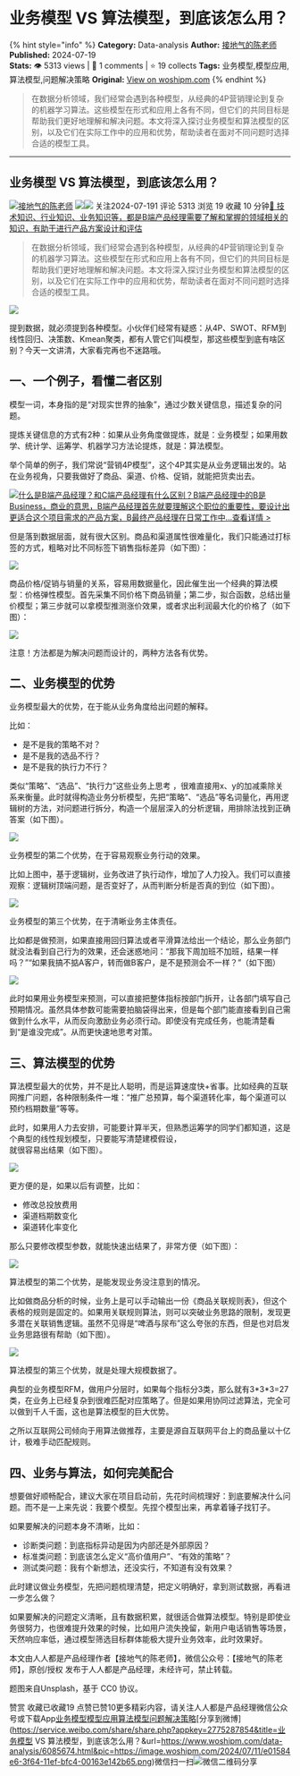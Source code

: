 # 业务模型 VS 算法模型，到底该怎么用？
{% hint style="info" %}
**Category:** Data-analysis
**Author:** [接地气的陈老师](https://www.woshipm.com/u/773891)
**Published:** 2024-07-19  
**Stats:** 👁️ 5313 views | 💬 1 comments | ⭐ 19 collects
**Tags:** 业务模型,模型应用,算法模型,问题解决策略
**Original:** [View on woshipm.com](https://www.woshipm.com/data-analysis/6085674.html)
{% endhint %}
> 在数据分析领域，我们经常会遇到各种模型，从经典的4P营销理论到复杂的机器学习算法。这些模型在形式和应用上各有不同，但它们的共同目标是帮助我们更好地理解和解决问题。本文将深入探讨业务模型和算法模型的区别，以及它们在实际工作中的应用和优势，帮助读者在面对不同问题时选择合适的模型工具。

---

## 业务模型 VS 算法模型，到底该怎么用？

[![](https://image.woshipm.com/wp-files/2019/08/0GkAbc8ZooEsibtWEUNO.png!/both/72x72)](https://www.woshipm.com/u/773891)[接地气的陈老师](https://www.woshipm.com/u/773891) ![](https://static.woshipm.com/tag/1121_1@2x.png)![](https://static.woshipm.com/tag/2103_1@2x.png) 关注2024-07-191 评论 5313 浏览 19 收藏 10 分钟[🔗 技术知识、行业知识、业务知识等，都是B端产品经理需要了解和掌握的领域相关的知识，有助于进行产品方案设计和评估](https://ke.qidianla.com/courses/bcpm)

> 在数据分析领域，我们经常会遇到各种模型，从经典的4P营销理论到复杂的机器学习算法。这些模型在形式和应用上各有不同，但它们的共同目标是帮助我们更好地理解和解决问题。本文将深入探讨业务模型和算法模型的区别，以及它们在实际工作中的应用和优势，帮助读者在面对不同问题时选择合适的模型工具。

![](https://image.woshipm.com/2024/07/11/e01584e6-3f64-11ef-bfc4-00163e142b65.png)

提到数据，就必须提到各种模型。小伙伴们经常有疑惑：从4P、SWOT、RFM到线性回归、决策数、Kmean聚类，都有人管它们叫模型，那这些模型到底有啥区别？今天一文讲清，大家看完再也不迷路哦。

## 一、一个例子，看懂二者区别

模型一词，本身指的是“对现实世界的抽象”，通过少数关键信息，描述复杂的问题。

提炼关键信息的方式有2种：如果从业务角度做提炼，就是：业务模型；如果用数学、统计学、运筹学、机器学习方法论提炼，就是：算法模型。

举个简单的例子，我们常说“营销4P模型”，这个4P其实是从业务逻辑出发的。站在业务视角，只要我做好了商品、渠道、价格、促销，就能把货卖出去。

[![](https://image.woshipm.com/2023/07/27/6f50fd24-2c7f-11ee-875d-00163e0b5ff3.png)什么是B端产品经理？和C端产品经理有什么区别？B端产品经理中的B是Business，商业的意思，B端产品经理首先就要理解这个职位的重要性，要设计出更适合这个项目需求的产品方案，B最终产品经理在日常工作中...查看详情 >](https://ke.qidianla.com/courses/bcpm)

但是落到数据层面，就有很大区别。商品和渠道属性很难量化，我们只能通过打标签的方式，粗略对比不同标签下销售指标差异（如下图）：

![](https://image.woshipm.com/2024/07/19/e7c49f96-45a5-11ef-a168-00163e142b65.png)

商品价格/促销与销量的关系，容易用数据量化，因此催生出一个经典的算法模型：价格弹性模型。首先采集不同价格下商品销量；第二步，拟合函数，总结出量价模型；第三步就可以拿模型推测涨价效果，或者求出利润最大化的价格了（如下图）：

![](https://image.woshipm.com/2024/07/19/e82476e6-45a5-11ef-a168-00163e142b65.png)

注意！方法都是为解决问题而设计的，两种方法各有优势。

## 二、业务模型的优势

业务模型最大的优势，在于能从业务角度给出问题的解释。

比如：

*   是不是我的策略不对？
*   是不是我的选品不行？
*   是不是我的执行力不行？

类似“策略”、“选品”、“执行力”这些业务上思考 ，很难直接用x、y的加减乘除关系来衡量。此时就得构造业务分析模型，先把“策略”、“选品”等名词量化，再用逻辑树的方法，对问题进行拆分，构造一个层层深入的分析逻辑，用排除法找到正确答案（如下图）。

![](https://image.woshipm.com/2024/07/19/e872406a-45a5-11ef-a168-00163e142b65.png)

业务模型的第二个优势，在于容易观察业务行动的效果。

比如上图中，基于逻辑树，业务改进了执行动作，增加了人力投入。我们可以直接观察：逻辑树顶端问题，是否变好了，从而判断分析是否真的到位（如下图）。

![](https://image.woshipm.com/2024/07/19/e8c43bb8-45a5-11ef-a168-00163e142b65.png)

业务模型的第三个优势，在于清晰业务主体责任。

比如都是做预测，如果直接用回归算法或者平滑算法给出一个结论，那么业务部门就没法看到自己行为的效果，还会迷惑地问：“那我下周加班不加班，结果一样吗？”“如果我搞不掂A客户，转而做B客户，是不是预测会不一样？”（如下图）

![](https://image.woshipm.com/2024/07/19/e91df018-45a5-11ef-a168-00163e142b65.png)

此时如果用业务模型来预测，可以直接把整体指标按部门拆开，让各部门填写自己预期情况。虽然具体参数可能需要拍脑袋得出来，但是每个部门能直接看到自己需做到什么水平，从而反向激励业务必须行动。即使没有完成任务，也能清楚看到“是谁没完成”。从而更快速地思考对策。

## 三、算法模型的优势

算法模型最大的优势，并不是比人聪明，而是运算速度快+省事。比如经典的互联网推广问题，各种限制条件一堆：“推广总预算，每个渠道转化率，每个渠道可以预约档期数量”等等。

此时，如果用人力去安排，可能要计算半天，但熟悉运筹学的同学们都知道，这是个典型的线性规划模型，只要能写清楚建模假设，  
就很容易出结果（如下图）。

![](https://image.woshipm.com/2024/07/19/e97d6070-45a5-11ef-a168-00163e142b65.png)

更方便的是，如果以后有调整，比如：

*   修改总投放费用
*   渠道档期数变化
*   渠道转化率变化

那么只要修改模型参数，就能快速出结果了，非常方便（如下图）：

![](https://image.woshipm.com/2024/07/19/e9ebb7be-45a5-11ef-a168-00163e142b65.png)

算法模型的第二个优势，是能发现业务没注意到的情况。

比如做商品分析的时候，业务上是可以手动输出一份《商品关联规则表》，但这个表格的规则是固定的。如果用关联规则算法，则可以突破业务思路的限制，发现更多潜在关联销售逻辑。虽然不见得是“啤酒与尿布”这么夸张的东西，但是也对启发业务思路很有帮助（如下图）。

![](https://image.woshipm.com/2024/07/19/ea3da650-45a5-11ef-a168-00163e142b65.png)

算法模型的第三个优势，就是处理大规模数据了。

典型的业务模型RFM，做用户分层时，如果每个指标分3类，那么就有3\*3\*3=27类，在业务上已经复杂到很难匹配对应策略了。但是如果用协同过滤算法，完全可以做到千人千面，这也是算法模型的巨大优势。

之所以互联网公司倾向于用算法做推荐，主要是源自互联网平台上的商品量以十亿计，极难手动匹配规则。

## 四、业务与算法，如何完美配合

想要做好顺畅配合，建议大家在项目启动前，先花时间梳理好：到底要解决什么问题。而不是一上来先说：我要个模型。先捏个模型出来，再拿着锤子找钉子。

如果要解决的问题本身不清晰，比如：

*   诊断类问题：到底指标异动是因为内部还是外部原因？
*   标准类问题：到底该怎么定义“高价值用户”、“有效的策略”？
*   测试类问题：我有个新想法，还没实行，不知道有没有效果？

此时建议做业务模型，先把问题梳理清楚，把定义明确好，拿到测试数据，再看进一步怎么做？

如果要解决的问题定义清晰，且有数据积累，就很适合做算法模型。特别是即使业务很努力，也很难提升效果的时候，比如用户流失挽留，新用户电话销售等场景，天然响应率低，通过模型筛选目标群体能极大提升业务效率，此时效果好。

本文由人人都是产品经理作者【接地气的陈老师】，微信公众号：【接地气的陈老师】，原创/授权 发布于人人都是产品经理，未经许可，禁止转载。

题图来自Unsplash，基于 CC0 协议。

赞赏 收藏已收藏19 点赞已赞10更多精彩内容，请关注人人都是产品经理微信公众号或下载App[业务模型](https://www.woshipm.com/tag/%e4%b8%9a%e5%8a%a1%e6%a8%a1%e5%9e%8b)[模型应用](https://www.woshipm.com/tag/%e6%a8%a1%e5%9e%8b%e5%ba%94%e7%94%a8)[算法模型](https://www.woshipm.com/tag/%e7%ae%97%e6%b3%95%e6%a8%a1%e5%9e%8b)[问题解决策略](https://www.woshipm.com/tag/%e9%97%ae%e9%a2%98%e8%a7%a3%e5%86%b3%e7%ad%96%e7%95%a5)[分享到微博](https://service.weibo.com/share/share.php?appkey=2775287854&title=业务模型 VS 算法模型，到底该怎么用？&url=https://www.woshipm.com/data-analysis/6085674.html&pic=https://image.woshipm.com/2024/07/11/e01584e6-3f64-11ef-bfc4-00163e142b65.png)微信扫一扫![微信二维码](https://api.pwmqr.com/qrcode/create/?url=https://www.woshipm.com/data-analysis/6085674.html)分享